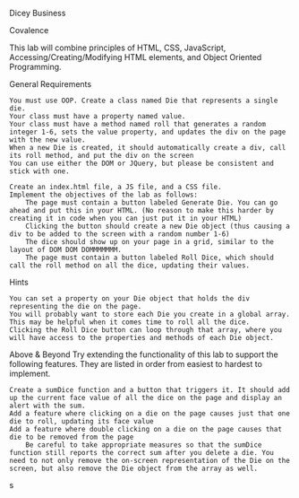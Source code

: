 Dicey Business

Covalence

This lab will combine principles of HTML, CSS, JavaScript, Accessing/Creating/Modifying HTML elements, and Object Oriented Programming.

General Requirements

    You must use OOP. Create a class named Die that represents a single die.
    Your class must have a property named value.
    Your class must have a method named roll that generates a random integer 1-6, sets the value property, and updates the div on the page with the new value.
    When a new Die is created, it should automatically create a div, call its roll method, and put the div on the screen
    You can use either the DOM or JQuery, but please be consistent and stick with one.

    Create an index.html file, a JS file, and a CSS file.
    Implement the objectives of the lab as follows:
        The page must contain a button labeled Generate Die. You can go ahead and put this in your HTML. (No reason to make this harder by creating it in code when you can just put it in your HTML)
        Clicking the button should create a new Die object (thus causing a div to be added to the screen with a random number 1-6)
        The dice should show up on your page in a grid, similar to the layout of DOM DOM DOMMMMMMM.
        The page must contain a button labeled Roll Dice, which should call the roll method on all the dice, updating their values.

Hints

    You can set a property on your Die object that holds the div representing the die on the page.
    You will probably want to store each Die you create in a global array. This may be helpful when it comes time to roll all the dice.
    Clicking the Roll Dice button can loop through that array, where you will have access to the properties and methods of each Die object.

Above & Beyond
Try extending the functionality of this lab to support the following features. They are listed in order from easiest to hardest to implement.

    Create a sumDice function and a button that triggers it. It should add up the current face value of all the dice on the page and display an alert with the sum.
    Add a feature where clicking on a die on the page causes just that one die to roll, updating its face value
    Add a feature where double clicking on a die on the page causes that die to be removed from the page
        Be careful to take appropriate measures so that the sumDice function still reports the correct sum after you delete a die. You need to not only remove the on-screen representation of the Die on the screen, but also remove the Die object from the array as well.
s